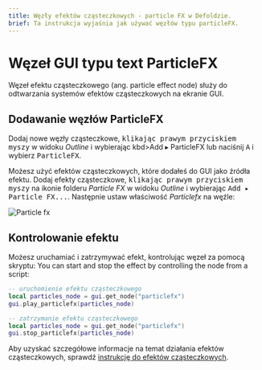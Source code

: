 ```yaml
---
title: Węzły efektów cząsteczkowych - particle FX w Defoldzie.
brief: Ta instrukcja wyjaśnia jak używać węzłów typu particleFX.
---
```


# Węzeł GUI typu text ParticleFX

Węzeł efektu cząsteczkowego (ang. particle effect node) służy do odtwarzania systemów efektów cząsteczkowych na ekranie GUI.

## Dodawanie węzłów ParticleFX

Dodaj nowe węzły cząsteczkowe, <kbd>klikając prawym przyciskiem myszy</kbd> w widoku *Outline* i wybierając kbd>Add ▸ ParticleFX</kbd> lub naciśnij <kbd>A</kbd> i wybierz <kbd>ParticleFX</kbd>.

Możesz użyć efektów cząsteczkowych, które dodałeś do GUI jako źródła efektu. Dodaj efekty cząsteczkowe, <kbd>klikając prawym przyciskiem myszy</kbd> na ikonie folderu *Particle FX* w widoku *Outline* i wybierając <kbd>Add ▸ Particle FX...</kbd>. Następnie ustaw właściwość *Particlefx* na węźle:

![Particle fx](images/gui-particlefx/create.png)

## Kontrolowanie efektu

Możesz uruchamiać i zatrzymywać efekt, kontrolując węzeł za pomocą skryptu:
You can start and stop the effect by controlling the node from a script:

```lua
-- uruchomienie efektu cząsteczkowego
local particles_node = gui.get_node("particlefx")
gui.play_particlefx(particles_node)
```

```lua
-- zatrzymanie efektu cząsteczkowego
local particles_node = gui.get_node("particlefx")
gui.stop_particlefx(particles_node)
```

Aby uzyskać szczegółowe informacje na temat działania efektów cząsteczkowych, sprawdź [instrukcję do efektów cząsteczkowych](/manuals/particlefx).
